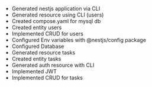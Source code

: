 - Generated nestjs application via CLI
- Generated resource using CLI (users)
- Created compose.yaml for mysql db
- Created entity users
- Implemented CRUD for users
- Configured Env variables with @nestjs/config package
- Configured Database
- Generated resource tasks
- Created entity tasks
- Generated auth resource with CLI
- Implemented JWT
- Implemented CRUD for tasks
